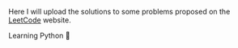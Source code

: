 Here I will upload the solutions to some problems proposed on the [LeetCode](https://leetcode.com/) website.

Learning Python 🐍
